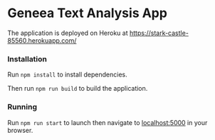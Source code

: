 # Geneea Text Analysis App

The application is deployed on Heroku at <https://stark-castle-85560.herokuapp.com/>

### Installation

Run `npm install` to install dependencies.

Then run `npm run build` to build the application.

### Running

Run `npm run start` to launch then navigate to <localhost:5000> in your browser.

